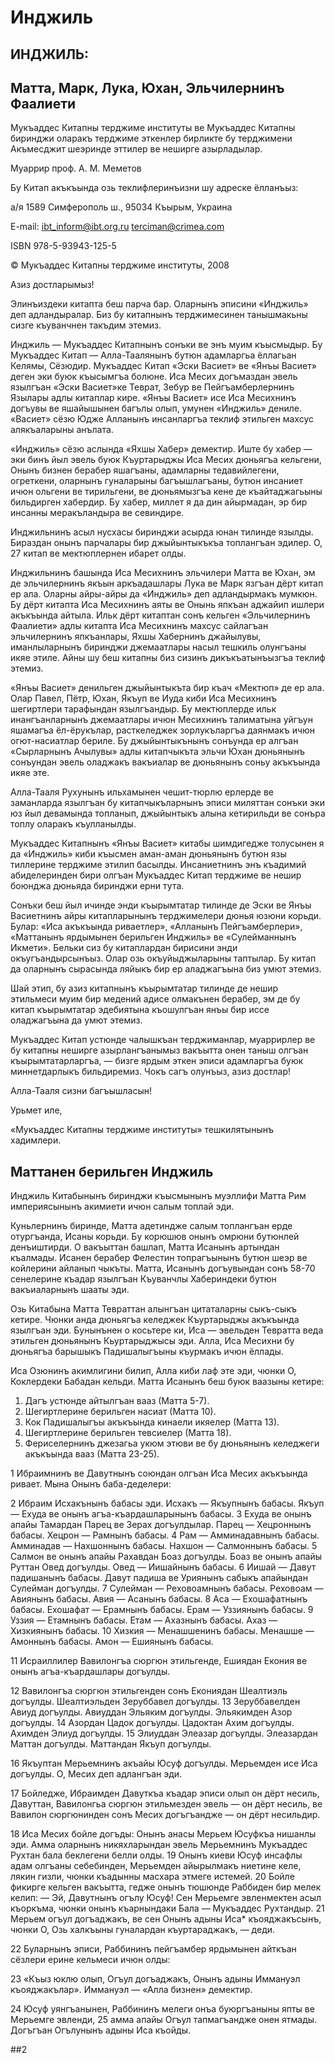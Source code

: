 # Инджиль

## ИНДЖИЛЬ:

## Матта, Марк, Лука, Юхан, Эльчилернинъ Фаалиети

Мукъаддес Китапны терджиме институты ве Мукъаддес Китапны биринджи оларакъ терджиме эткенлер бирликте бу терджимени Акъмесджит шеэринде эттилер ве неширге азырладылар. 

Муаррир проф. А. М. Меметов

Бу Китап акъкъында озь теклифлеринъизни шу адреске ёлланъыз:

а/я 1589
Симферополь ш., 95034 
Къырым, Украина 

E-mail:
ibt_inform@ibt.org.ru terciman@crimea.com

ISBN 978-5-93943-125-5

© Мукъаддес Китапны терджиме институты, 2008

Азиз достларымыз!

Элинъиздеки китапта беш парча бар. Оларнынъ эписини «Инджиль» деп адландыралар. Биз бу китапнынъ терджимесинен танышмакьны сизге къуванчнен такъдим этемиз.

Инджиль — Мукъаддес Китапнынъ сонъки ве энъ муим къысмыдыр. Бу Мукъаддес Китап — Алла-Таалянынъ бутюн адамларгьа ёллагьан Келямы, Сёзюдир. Мукъаддес Китап «Эски Васиет» ве «Янъы Васиет» деген эки буюк къысымгъа болюне. Иса Месих догъмаздан эвель язылгъан «Эски Васиет»ке Теврат, Зебур ве Пейгъамберлернинъ Язылары адлы китаплар кире. «Янъы Васиет» исе Иса Месихнинъ догъувы ве яшайышынен багълы олып, умунен «Инджиль» дениле. «Васиет» сёзю Юдже Алланынъ инсанларгъа теклиф этильген махсус алякъаларыны анълата.

«Инджиль» сёзю аслында «Яхшы Хабер» демектир. Иште бу хабер — эки бинъ йыл эвель буюк Къуртарыджы Иса Месих дюньягъа кельгени, Онынъ бизнен берабер яшагъаны, адамларны тедавийлегени, огреткени, оларнынъ гуналарыны багъышлагъаны, бутюн инсаниет ичюн ольгени ве тирильгени, ве дюньямызгъа кене де къайтаджагьыны бильдирген хабердир. Бу хабер, миллет я да дин айырмадан, эр бир инсанны меракъландыра ве севиндире.

Инджильнинъ асыл нусхасы биринджи асырда юнан тилинде язылды. Бираздан онынъ парчалары бир джыйынтыкъкъа топлангъан эдилер. О, 27 китап ве мектюплернен ибарет олды.

Инджильнинъ башында Иса Месихнинъ эльчилери Матта ве Юхан, эм де эльчилернинъ якъын аркъадашлары Лука ве Марк язгъан дёрт китап ер ала. Оларны айры-айры да «Инджиль» деп адландырмакъ мумкюн. Бу дёрт китапта Иса Месихнинъ аяты ве Онынь япкъан аджайип ишлери акъкъында айтыла. Ильк дёрт китаптан сонъ кельген «Эльчилернинъ Фаалиети» адлы китапта Иса Месихнинъ махсус сайлагъан эльчилернинъ япкъанлары, Яхшы Хабернинъ джайылувы, иманлыларнынъ биринджи джемаатлары насыл тешкиль олунгъаны икяе этиле. Айны шу беш китапны биз сизинъ дикъкъатынъызгъа теклиф этемиз.

«Янъы Васиет» денильген джыйынтыкъта бир къач «Мектюп» де ер ала. Олар Павел, Пётр, Юхан, Якъуп ве Иуда киби Иса Месихнинъ шегиртлери тарафындан язылгъандыр. Бу мектюплерде ильк инангъанларнынъ джемаатлары ичюн Месихнинъ талиматына уйгъун яшамагъа ёл-ёрукълар, расткеледжек зорлукъларгъа даянмакъ ичюн огют-насиатлар бериле. Бу джыйынтыкънынъ сонъунда ер алгъан «Сырларнынъ Ачылувы» адлы китапчыкъта эльчи Юхан дюньянынъ сонъундан эвель оладжакъ вакъиалар ве дюньянынъ соньу акъкъында икяе эте.

Алла-Тааля Рухунынъ ильхамынен чешит-тюрлю ерлерде ве заманларда язылгъан бу китапчыкъларнынъ эписи миляттан сонъки эки юз йыл девамында топланып, джыйынтыкъ алына кетирильди ве сонъра топлу оларакъ къулланылды.

Мукъаддес Китапнынъ «Янъы Васиет» китабы шимдигедже толусынен я да «Инджиль» киби къысмен аман-аман дюньянынъ бутюн язы тиллерине терджиме этилип басылды. Инсаниетнинъ энъ къадимий абиделеринден бири олгъан Мукъаддес Китап терджиме ве нешир боюнджа дюньяда биринджи ерни тута.

Сонъки беш йыл ичинде энди къырымтатар тилинде де Эски ве Янъы Васиетнинъ айры китапларынынъ терджимелери дюнья юзюни корьди. Булар: «Иса акъкъында риваетлер», «Алланынъ Пейгъамберлери», «Маттанынъ ярдымынен берильген Инджиль» ве «Сулейманнынъ Икмети». Бельки сиз бу китаплардан бирисини энди окъугъандырсынъыз. Олар озь окъуйыджыларыны таптылар. Бу китап да оларнынъ сырасында ляйыкъ бир ер аладжагъына биз умют этемиз.

Шай этип, бу азиз китапнынъ къырымтатар тилинде де нешир этильмеси муим бир медений адисе олмакънен берабер, эм де бу китап къырымтатар эдебиятына къошулгъан янъы бир иссе оладжагъына да умют этемиз.

Мукъаддес Китап устюнде чалышкъан терджиманлар, муаррирлер ве бу китапны неширге азырлангъанымыз вакъытта онен таныш олгъан къырымтатарларгъа, — бизге ярдым эткен эписи адамларгъа буюк миннетдарлыкъ бильдиремиз. Чокъ сагъ олунъыз, азиз достлар!

Алла-Тааля сизни багъышласын!

Урьмет иле,

«Мукъаддес Китапны терджиме институты» тешкилятынынъ хадимлери.

## Маттанен берильген Инджиль

Инджиль Китабынынъ биринджи къысмынынъ муэллифи Матта Рим империясынынъ акимиети ичюн салым топлай эди.

Куньлернинъ биринде, Матта адетиндже салым топлангъан ерде отургъанда, Исаны корьди. Бу корюшюв онынъ омрюни бутюнлей денъиштирди. О вакъыттан башлап, Матта Исанынъ артындан къалмады. Исанен берабер Фелестин топрагъынынъ бутюн шеэр ве койлерини айланып чыкъты. Матта, Исанынъ догъувындан сонъ 58-70 сенелерине къадар язылгъан Къуванчлы Хабериндеки бутюн вакъиаларнынъ шааты эди.

Озь Китабына Матта Тевраттан алынгъан цитаталарны сыкъ-сыкъ кетире. Чюнки анда дюньягъа келеджек Къуртарыджы акъкъында язылгъан эди. Бунынънен о косьтере ки, Иса — эвельден Тевратта веда этильген дюньянынъ Кьуртарыджысы эди. Алла, Иса Месихни бу дюньягъа барышыкъ Падишалыгъыны къурмакъ ичюн ёллады.

Иса Озюнинъ акимлигини билип, Алла киби лаф эте эди, чюнки О, Коклердеки Бабадан кельди. Матта Исанынъ беш буюк ваазыны кетире:

1. Дагъ устюнде айтылгъан вааз (Матта 5-7).
2. Шегиртлерине берильген насиат (Матта 10).
3. Кок Падишалыгъы акъкъында кинаели икяелер (Матта 13).
4. Шегиртлерине берильген тевсиелер (Матта 18).
5. Фериселернинъ джезагьа укюм этюви ве бу дюньянынъ келеджеги акъкъында вааз (Матта 23-25).

1 Ибраимнинъ ве Давутнынъ союндан олгъан Иса Месих акъкъында ривает. Мына Онынъ баба-деделери:

2 Ибраим Исхакънынъ бабасы эди. Исхакъ — Якъупнынъ бабасы. Якъуп — Ехуда ве онынъ агъа-къардашларынынъ бабасы. 3 Ехуда ве онынъ апайы Тамардан Парец ве Зерах догъулдылар. Парец — Хецроннынъ бабасы. Хецрон — Рамнынъ бабасы. 4 Рам — Амминадавнынъ бабасы. Амминадав — Нахшоннынъ бабасы. Нахшон — Салмоннынъ бабасы. 5 Салмон ве онынъ апайы Рахавдан Боаз догъулды. Боаз ве онынъ апайы Руттан Овед догъулды. Овед — Иишайнынъ бабасы. 6 Иишай — Давут падишанынъ бабасы. Давут падиша ве Уриянынъ сабыкъ апайындан Сулейман догъулды. 7 Сулейман — Реховоамнынъ бабасы. Реховоам — Авиянынъ бабасы. Авия — Асанынъ бабасы. 8 Аса — Ехошафатнынъ бабасы. Ехошафат — Ерамнынъ бабасы. Ерам — Уззиянынъ бабасы. 9 Уззия — Етамнынъ бабасы. Етам — Ахазнынъ бабасы. Ахаз — Хизкиянынъ бабасы. 10 Хизкия — Менашшенинъ бабасы. Менашше — Амоннынъ бабасы. Амон — Ешиянынъ бабасы.

11 Исраиллилер Вавилонгъа сюргюн этильгенде, Ешиядан Екония ве онынъ агъа-къардашлары догъулды.

12 Вавилонгъа сюргюн этильгенден сонъ Екониядан Шеалтиэль догъулды. Шеалтиэльден Зеруббавел догъулды. 13 Зеруббавелден Авиуд догъулды. Авиуддан Эльяким догъулды. Эльякимден Азор догъулды. 14 Азордан Цадок догъулды. Цадоктан Ахим догъулды. Ахимден Элиуд догъулды. 15 Элиуддан Элеазар догъулды. Элеазардан Маттан догъулды. Маттандан Якъуп догъулды.

16 Якъуптан Мерьемнинъ акъайы Юсуф догъулды. Мерьемден исе Иса догъулды. О, Месих деп адлангъан эди.

17 Бойледже, Ибраимден Давуткъа къадар эписи олып он дёрт несиль, Давуттан, Вавилонгьа сюргюн этильмезден эвель — он дёрт несиль, ве Вавилон сюргюнинден сонъ Месих догъгъандже — он дёрт несильдир.

18 Иса Месих бойле догъды: 
Онынъ анасы Мерьем Юсуфкъа нишанлы эди. Амма оларнынъ никяхларындан эвель Мерьемнинъ Мукъаддес Рухтан бала беклегени белли олды. 19 Онынъ киеви Юсуф инсафлы адам олгъаны себебинден, Мерьемден айырылмакъ ниетине келе, лякин гизли, чюнки къадынны масхара этмеге истемей. 20 Бойле фикирге кельген вакъытта, гедже онынъ тюшюнде Раббиден бир мелек келип:
— Эй, Давутнынъ огълу Юсуф! Сен Мерьемге эвленмектен асыл къоркъма, чюнки онынъ къарнындаки Бала — Мукъаддес Рухтандыр. 21 Мерьем огъул догъаджакъ, ве сен Онынъ адыны Иса* къояджакъсынъ, чюнки О, Озь халкъыны гуналардан къуртараджакъ, — деди.

22 Буларнынъ эписи, Раббининъ пейгъамбер ярдымынен айткъан сёзлери ерине кельмеси ичюн олды:

23 «Къыз юклю олып, Огъул догъаджакъ, 
Онынъ адыны Иммануэл къояджакълар». 
Иммануэл — «Алла бизнен» демектир. 

24 Юсуф уянгъанынен, Раббининъ мелеги онъа буюргъаныны япты ве Мерьемге эвленди, 25 амма апайы Огъул тапмагъандже онен ятмады. Догъгъан Огълунынъ адыны Иса къойды.

##2

